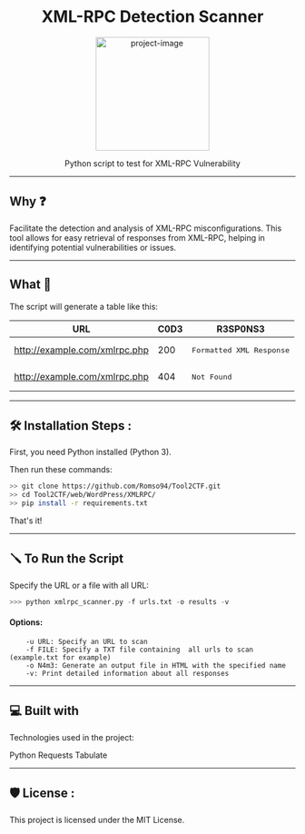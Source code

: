 
<h1 align="center" id="title">XML-RPC Detection Scanner</h1>

<p align="center"><img src="" alt="project-image" width="200"></p>

<p align='center' id="description">Python script to test for XML-RPC Vulnerability</p>

---

<h2>Why ❓</h2>

<p>Facilitate the detection and analysis of XML-RPC  misconfigurations. This tool allows for easy retrieval of responses from  XML-RPC, helping in identifying potential vulnerabilities or issues.</p>

---

<h2>What 📝</h2>

<p>The script will generate a table like this:</p>

| URL | C0D3 | R3SP0NS3 |
| --- | ---- | -------- |
| http://example.com/xmlrpc.php | 200 | <pre>Formatted XML Response</pre> |
| http://example.com/xmlrpc.php | 404 | <pre>Not Found</pre> |

---

<h2>🛠️ Installation Steps : </h2>

<p>First, you need Python installed (Python 3).</p>

<p>Then run these commands:</p>

```bash
>> git clone https://github.com/Romso94/Tool2CTF.git 
>> cd Tool2CTF/web/WordPress/XMLRPC/
>> pip install -r requirements.txt
```

<p>That's it! </p>

--- 

<h2>🪛 To Run the Script</h2>

<p>Specify the URL or  a file with all URL:</p>

```python
>>> python xmlrpc_scanner.py -f urls.txt -o results -v
```

<h4>Options:</h4>

```
    -u URL: Specify an URL to scan
    -f FILE: Specify a TXT file containing  all urls to scan (example.txt for example)
    -o N4m3: Generate an output file in HTML with the specified name
    -v: Print detailed information about all responses
```
---

<h2>💻 Built with</h2>

Technologies used in the project:

Python
Requests
Tabulate

---


<h2>🛡️ License :</h2>
This project is licensed under the MIT License. 